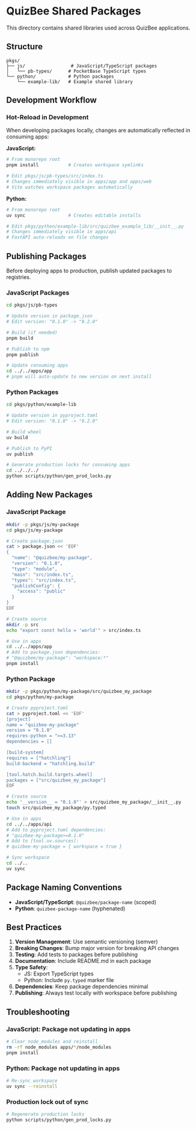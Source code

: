 # QuizBee Shared Packages

This directory contains shared libraries used across QuizBee applications.

## Structure

```
pkgs/
├── js/                 # JavaScript/TypeScript packages
│   └── pb-types/      # PocketBase TypeScript types
└── python/            # Python packages
    └── example-lib/   # Example shared library
```

## Development Workflow

### Hot-Reload in Development

When developing packages locally, changes are automatically reflected in consuming apps:

**JavaScript:**
```bash
# From monorepo root
pnpm install           # Creates workspace symlinks

# Edit pkgs/js/pb-types/src/index.ts
# Changes immediately visible in apps/app and apps/web
# Vite watches workspace packages automatically
```

**Python:**
```bash
# From monorepo root
uv sync                # Creates editable installs

# Edit pkgs/python/example-lib/src/quizbee_example_lib/__init__.py
# Changes immediately visible in apps/api
# FastAPI auto-reloads on file changes
```

## Publishing Packages

Before deploying apps to production, publish updated packages to registries.

### JavaScript Packages

```bash
cd pkgs/js/pb-types

# Update version in package.json
# Edit version: "0.1.0" -> "0.2.0"

# Build (if needed)
pnpm build

# Publish to npm
pnpm publish

# Update consuming apps
cd ../../apps/app
# pnpm will auto-update to new version on next install
```

### Python Packages

```bash
cd pkgs/python/example-lib

# Update version in pyproject.toml
# Edit version: "0.1.0" -> "0.2.0"

# Build wheel
uv build

# Publish to PyPI
uv publish

# Generate production locks for consuming apps
cd ../../../
python scripts/python/gen_prod_locks.py
```

## Adding New Packages

### JavaScript Package

```bash
mkdir -p pkgs/js/my-package
cd pkgs/js/my-package

# Create package.json
cat > package.json << 'EOF'
{
  "name": "@quizbee/my-package",
  "version": "0.1.0",
  "type": "module",
  "main": "src/index.ts",
  "types": "src/index.ts",
  "publishConfig": {
    "access": "public"
  }
}
EOF

# Create source
mkdir -p src
echo "export const hello = 'world'" > src/index.ts

# Use in apps
cd ../../apps/app
# Add to package.json dependencies:
# "@quizbee/my-package": "workspace:*"
pnpm install
```

### Python Package

```bash
mkdir -p pkgs/python/my-package/src/quizbee_my_package
cd pkgs/python/my-package

# Create pyproject.toml
cat > pyproject.toml << 'EOF'
[project]
name = "quizbee-my-package"
version = "0.1.0"
requires-python = ">=3.13"
dependencies = []

[build-system]
requires = ["hatchling"]
build-backend = "hatchling.build"

[tool.hatch.build.targets.wheel]
packages = ["src/quizbee_my_package"]
EOF

# Create source
echo '__version__ = "0.1.0"' > src/quizbee_my_package/__init__.py
touch src/quizbee_my_package/py.typed

# Use in apps
cd ../../apps/api
# Add to pyproject.toml dependencies:
# "quizbee-my-package>=0.1.0"
# Add to [tool.uv.sources]:
# quizbee-my-package = { workspace = true }

# Sync workspace
cd ../..
uv sync
```

## Package Naming Conventions

- **JavaScript/TypeScript**: `@quizbee/package-name` (scoped)
- **Python**: `quizbee-package-name` (hyphenated)

## Best Practices

1. **Version Management**: Use semantic versioning (semver)
2. **Breaking Changes**: Bump major version for breaking API changes
3. **Testing**: Add tests to packages before publishing
4. **Documentation**: Include README.md in each package
5. **Type Safety**:
   - JS: Export TypeScript types
   - Python: Include `py.typed` marker file
6. **Dependencies**: Keep package dependencies minimal
7. **Publishing**: Always test locally with workspace before publishing

## Troubleshooting

### JavaScript: Package not updating in apps

```bash
# Clear node_modules and reinstall
rm -rf node_modules apps/*/node_modules
pnpm install
```

### Python: Package not updating in apps

```bash
# Re-sync workspace
uv sync --reinstall
```

### Production lock out of sync

```bash
# Regenerate production locks
python scripts/python/gen_prod_locks.py
```
